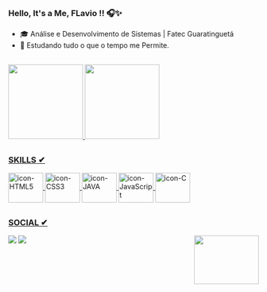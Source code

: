 ### Hello, It's a Me, FLavio !! 🎧✨

- 🎓 Análise e Desenvolvimento de Sistemas | Fatec Guaratinguetá
- 📜 Estudando tudo o que o tempo me Permite.
##
<div style="display: inline_block">
    <a href="https://github.com/FLviin">
    <img height="150em" src="https://github-readme-stats.vercel.app/api?username=FLviin&show_icons=true&theme=gotham&https://github.com/FLviin/github-readme-stats)">
     <img height="150em" src="https://github-readme-stats.vercel.app/api/top-langs/?username=FLviin&layout=compact&theme=gotham&https://github.com/FLviin/github-readme-stats)">
</div>
    
##
    
### SKILLS ✔
<div style="display: inline_block">
    <img align="center" alt="icon-HTML5" height="60" width="70" src="https://cdn.jsdelivr.net/gh/devicons/devicon/icons/html5/html5-original-wordmark.svg">
    <img align="center" alt="icon-CSS3" height="60" width="70" src="https://cdn.jsdelivr.net/gh/devicons/devicon/icons/css3/css3-plain-wordmark.svg">
    <img align="center" alt="icon-JAVA" height="60" width="70" src="https://cdn.jsdelivr.net/gh/devicons/devicon/icons/java/java-original-wordmark.svg">
    <img align="center" alt="icon-JavaScript" height="60" width="70" src="https://cdn.jsdelivr.net/gh/devicons/devicon/icons/javascript/javascript-original.svg">
    <img align="center" alt="icon-C" height="60" width="70" src="https://cdn.jsdelivr.net/gh/devicons/devicon/icons/c/c-original.svg">
</div>

##
    
### SOCIAL ✔
    
<div>
    <a href="https://www.linkedin.com/in/flavio-go/"target="_blank"alt="Linkedin"> <img src="https://img.shields.io/badge/LinkedIn-0077B5?style=for-the-badge&logo=linkedin&logoColor=white"></a>
    <a href="https://github.com/FLviin"target="_blank"alt="GitHub"> <img src="https://img.shields.io/badge/GitHub-100000?style=for-the-badge&logo=github&logoColor=white"></a>
    <img align="right" alt="" height="98" width="130" src="https://cdn.discordapp.com/attachments/865333937391927338/896781032215412746/Tutorial.gif">
</div>
    

    
